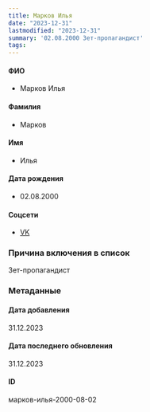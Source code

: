 ```yaml
---
title: Марков Илья
date: "2023-12-31"
lastmodified: "2023-12-31"
summary: '02.08.2000 Зет-пропагандист'
tags: 
---
```

<!--# pp2-->
<!--## Фигурант-->
<!--### Личные данные-->
#### ФИО
- Марков Илья
#### Фамилия
- Марков
#### Имя
- Илья
#### Дата рождения
- 02.08.2000
#### Соцсети
- [VK](https://vk.com/id318870043)
### Причина включения в список
Зет-пропагандист
### Метаданные
#### Дата добавления
31.12.2023
#### Дата последнего обновления
31.12.2023
#### ID
марков-илья-2000-08-02
<!--## END;-->
